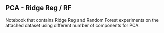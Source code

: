## PCA - Ridge Reg / RF 

Notebook that contains Ridge Reg and Random Forest experiments on the attached dataset using different number of components for PCA.
